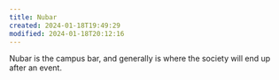 ```yaml
---
title: Nubar
created: 2024-01-18T19:49:29
modified: 2024-01-18T20:12:16
---
```


Nubar is the campus bar, and generally is where the society will end up after an event.
